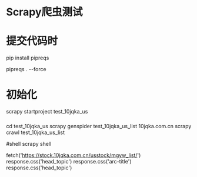 # Scrapy爬虫测试



# 提交代码时

pip install pipreqs

pipreqs . --force

# 初始化

scrapy startproject test_10jqka_us

###
cd test_10jqka_us
scrapy genspider test_10jqka_us_list 10jqka.com.cn
scrapy crawl test_10jqka_us_list

#shell
scrapy shell

fetch('https://stock.10jqka.com.cn/usstock/mgyw_list/')
response.css('head_topic')
response.css('arc-title')
response.css('head_topic')